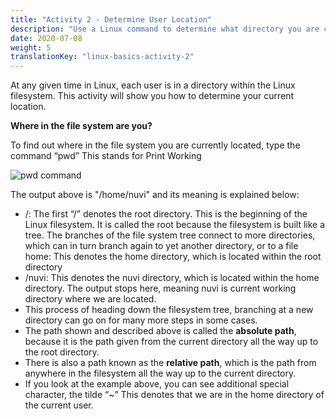 ```yaml
---
title: "Activity 2 - Determine User Location"
description: "Use a Linux command to determine what directory you are currently in"
date: 2020-07-08
weight: 5
translationKey: "linux-basics-activity-2"
---
```


At any given time in Linux, each user is in a directory within the Linux filesystem.
This activity will show you how to determine your current location.

**Where in the file system are you?**

To find out where in the file system you are currently located, type the command “pwd” This stands for Print Working 

![pwd command](/images/02_pwd.png?classes=border,shadow)

The output above is "/home/nuvi" and its meaning is explained below:

- /: The first “/” denotes the root directory. This is the beginning of the Linux filesystem. It is called the root because the filesystem is built like a tree. The branches of the file system tree connect to more directories, which can in turn branch again to yet another directory, or to a file
home: This denotes the home directory, which is located within the root directory
- /nuvi: This denotes the nuvi directory, which is located within the home directory. The output stops here, meaning nuvi is current working directory where we are located.
- This process of heading down the filesystem tree, branching at a new directory can go on for many more steps in some cases. 
- The path shown and described above is called the **absolute path**, because it is the path given from the current directory all the way up to the root directory.
- There is also a path known as the **relative path**, which is the path from anywhere in the filesystem all the way up to the current directory.
- If you look at the example above, you can see additional special character, the tilde “~” This denotes that we are in the home directory of the current user.
